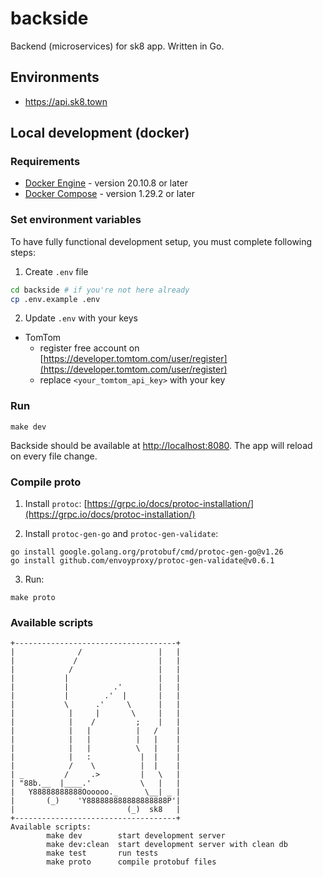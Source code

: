 # backside
Backend (microservices) for sk8 app. Written in Go.

## Environments
- https://api.sk8.town

## Local development (docker)
### Requirements
- [Docker Engine](https://docs.docker.com/engine/install/) - version 20.10.8 or later
- [Docker Compose](https://docs.docker.com/compose/install/) - version 1.29.2 or later

### Set environment variables
To have fully functional development setup, you must complete following steps:

1. Create `.env` file
```bash
cd backside # if you're not here already
cp .env.example .env
```

2. Update `.env` with your keys
- TomTom
  - register free account on [https://developer.tomtom.com/user/register](https://developer.tomtom.com/user/register)
  - replace `<your_tomtom_api_key>` with your key

### Run
```
make dev
```

Backside should be available at [http://localhost:8080](http://localhost:8080). The app will reload on every file change.

### Compile proto

1. Install `protoc`:
  [https://grpc.io/docs/protoc-installation/](https://grpc.io/docs/protoc-installation/)
   

2. Install `protoc-gen-go` and `protoc-gen-validate`:
  ```
  go install google.golang.org/protobuf/cmd/protoc-gen-go@v1.26
  go install github.com/envoyproxy/protoc-gen-validate@v0.6.1
  ```

3. Run:
  ```
  make proto
  ```

### Available scripts
```
+------------------------------------+
|              /                 |   |
|             /                  |   |
|            /                   |   |
|           |                    |   |
|           |          .'        |   |
|           |        .'  |       |   |
|           \      .'     \      |   |
|            |     |       \     |   |
|            |    /         ;    |   |
|            |   |          |   /    |
|            |   |          |   |    |
|            |   |          \   |    |
|            |   :           |  |    |
|            /    \          |  |    |
| _         /     .>         |   \   |
| "88b.__  |____.'           \   |   |
|   Y88888888888Oooooo._      \__| _ |
|       (_)    'Y888888888888888888P'|
|                         (_)  sk8   |
+------------------------------------+
Available scripts:
        make dev        start development server
        make dev:clean  start development server with clean db
        make test       run tests
        make proto      compile protobuf files
```

